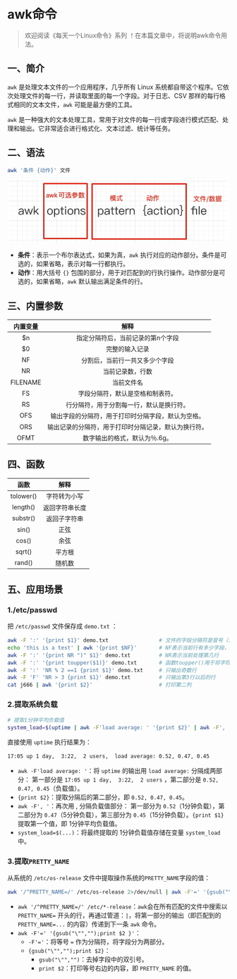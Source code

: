 # awk命令



> 欢迎阅读《每天一个Linux命令》系列 ！在本篇文章中，将说明awk命令用法。

## 一、简介

`awk` 是处理文本文件的一个应用程序，几乎所有 Linux 系统都自带这个程序。它依次处理文件的每一行，并读取里面的每一个字段。对于日志、CSV 那样的每行格式相同的文本文件，`awk` 可能是最方便的工具。

`awk` 是一种强大的文本处理工具，常用于对文件的每一行或字段进行模式匹配、处理和输出。它非常适合进行格式化、文本过滤、统计等任务。



## 二、语法

```bash
awk '条件 {动作}' 文件
```

<img src="https://raw.githubusercontent.com/zyx3721/Picbed/main/blog-images/2024/11/21/714540771aa12cbe89e867844d31ed70-image-20241121194233478-6e7bcc.png" alt="image-20241121194233478" style="zoom:67%;" />

- **条件**：表示一个布尔表达式，如果为真，`awk` 执行对应的动作部分。条件是可选的，如果省略，表示对每一行都执行。
- **动作**：用大括号 `{}` 包围的部分，用于对匹配到的行执行操作。动作部分是可选的，如果省略，`awk` 默认输出满足条件的行。



## 三、内置参数

| 内置变量 |                         解释                         |
| :------: | :--------------------------------------------------: |
|    $n    |          指定分隔符后，当前记录的第n个字段           |
|    $0    |                    完整的输入记录                    |
|    NF    |            分割后，当前行一共又多少个字段            |
|    NR    |                   当前记录数，行数                   |
| FILENAME |                      当前文件名                      |
|    FS    |           字段分隔符，默认是空格和制表符。           |
|    RS    |       行分隔符，用于分割每一行，默认是换行符。       |
|   OFS    |  输出字段的分隔符，用于打印时分隔字段，默认为空格。  |
|   ORS    | 输出记录的分隔符，用于打印时分隔记录，默认为换行符。 |
|   OFMT   |            数字输出的格式，默认为％.6g。             |



## 四、函数

|   函数    |      解释      |
| :-------: | :------------: |
| tolower() |  字符转为小写  |
| length()  | 返回字符串长度 |
| substr()  |  返回子字符串  |
|   sin()   |      正弦      |
|   cos()   |      余弦      |
|  sqrt()   |     平方根     |
|  rand()   |     随机数     |



## 五、应用场景

### 1./etc/passwd

把 `/etc/passwd` 文件保存成 `demo.txt` ：

```bash
awk -F ':' '{print $1}' demo.txt    			# 文件的字段分隔符是冒号（:），所以要用-F参数指定分隔符为冒号。提取它的第一个字段
echo 'this is a test' | awk '{print $NF}'		# NF表示当前行有多少字段，$NF代表最后1个字段
awk -F ':' '{print NR ")" $1}' demo.txt			# NR表示当前处理第几行
awk -F ':' '{print toupper($1)}' demo.txt		# 函数toupper()用于将字符转为大写
awk -F ':' 'NR % 2 ==1 {print $1}' demo.txt    	# 只输出奇数行
awk -F 'F' 'NR > 3 {print $1}' demo.txt         # 只输出第3行以后的行
cat j666 | awk '{print $2}'     				# 打印第二列
```

### 2.提取系统负载

```bash
# 提取1分钟平均负载值
system_load=$(uptime | awk -F'load average: ' '{print $2}' | awk -F', ' '{print $1}') 
```

直接使用 `uptime` 执行结果为：

```bash
17:05 up 1 day,  3:22,  2 users,  load average: 0.52, 0.47, 0.45
```

- `awk -F'load average: '`：将 `uptime` 的输出用 `load average:` 分隔成两部分： 第一部分是 `17:05 up 1 day,  3:22,  2 users` ，第二部分是 `0.52, 0.47, 0.45`（负载值）。   
- `{print $2}`：提取分隔后的第二部分，即 `0.52, 0.47, 0.45`。
- `awk -F', '`：再次用 , 分隔负载值部分：   第一部分为  `0.52`（1分钟负载），第二部分为  `0.47`（5分钟负载），第三部分为  `0.45`（15分钟负载）。`{print $1}` 提取第一个值，即 1分钟平均负载值。 
- `system_load=$(...)`：将最终提取的 1分钟负载值存储在变量 `system_load` 中。

### 3.提取`PRETTY_NAME`

从系统的 `/etc/os-release` 文件中提取操作系统的`PRETTY_NAME`字段的值：

```bash
awk '/^PRETTY_NAME=/' /etc/os-release 2>/dev/null | awk -F'=' '{gsub("\"","");print $2}'
```

- `awk '/^PRETTY_NAME=/' /etc/*-release`：`awk`会在所有匹配的文件中搜索以 `PRETTY_NAME=` 开头的行，再通过管道：`|`，将第一部分的输出（即匹配到的 `PRETTY_NAME=...` 的内容）传递到下一条 `awk` 命令。
- `awk -F'=' '{gsub("\"","");print $2 }'`：
  - `-F'='`：将等号 `=` 作为分隔符，将字段分为两部分。
  - `{gsub("\"","");print $2}`：
    - `gsub("\"","")`：去掉字段中的双引号。
    - `print $2`：打印等号右边的内容，即 `PRETTY_NAME` 的值。
